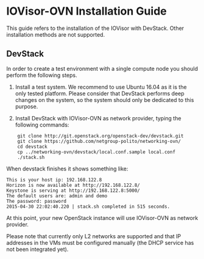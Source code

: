 # IOVisor-OVN Installation Guide

This guide refers to the installation of the IOVisor with DevStack.
Other installation methods are not supported.

## DevStack
In order to create a test environment with a single compute node you should perform the following steps.

1. Install a test system. We recommend to use Ubuntu 16.04 as it is the only tested platform. Please consider that DevStack performs deep changes on the system, so the system should only be dedicated to this purpose.

2. Install DevStack with IOVisor-OVN as network provider, typing the following commands:

```
    git clone http://git.openstack.org/openstack-dev/devstack.git
    git clone https://github.com/netgroup-polito/networking-ovn/
    cd devstack
    cp ../networking-ovn/devstack/local.conf.sample local.conf
    ./stack.sh
```
When devstack finishes it shows something like:

```
This is your host ip: 192.168.122.8
Horizon is now available at http://192.168.122.8/
Keystone is serving at http://192.168.122.8:5000/
The default users are: admin and demo
The password: password
2015-04-30 22:02:40.220 | stack.sh completed in 515 seconds.
```

At this point, your new OpenStack instance will use IOVisor-OVN as network provider.

Please note that currently only L2 networks are supported and that IP addresses in the VMs must be configured manually (the DHCP service has not been integrated yet).
